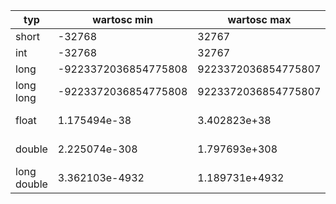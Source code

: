 |typ        |       wartosc min   |          wartosc max|       ziarno| precyzja|we/wy|
|-----------|---------------------|---------------------|-------------|---------|-----|
|short      |               -32768|                32767|             |         | i   |
|int        |               -32768|                32767|             |         | d   |
|long       | -9223372036854775808|  9223372036854775807|             |         | li  |
|long long  | -9223372036854775808|  9223372036854775807|             |         | lli |
|float      |         1.175494e-38|         3.402823e+38| 1.192093e-07|        6| lli |
|double     |        2.225074e-308|        1.797693e+308| 2.220446e-16|       15| lli |
|long double|       3.362103e-4932|       1.189731e+4932| 1.084202e-19|       18| Le  |

